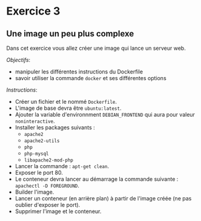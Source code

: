 # Exercice 3

## Une image un peu plus complexe

Dans cet exercice vous allez créer une image qui lance un serveur web.

*Objectifs*:

- manipuler les différentes instructions du Dockerfile
- savoir utiliser la commande `docker` et ses différentes options

*Instructions*:

* Créer un fichier et le nommé `Dockerfile`.
* L'image de base devra être `ubuntu:latest`.
* Ajouter la variable d'environnment `DEBIAN_FRONTEND` qui aura pour valeur `noninteractive`.
* Installer les packages suivants :
  - `apache2`
  - `apache2-utils`
  - `php`
  - `php-mysql`
  - `libapache2-mod-php`
* Lancer la commande : `apt-get clean`.
* Exposer le port 80.
* Le conteneur devra lancer au démarrage la commande suivante : `apachectl -D FOREGROUND`.
* Builder l'image.
* Lancer un conteneur (en arrière plan) à partir de l'image créée (ne pas oublier d'exposer le port).
* Supprimer l'image et le conteneur.
